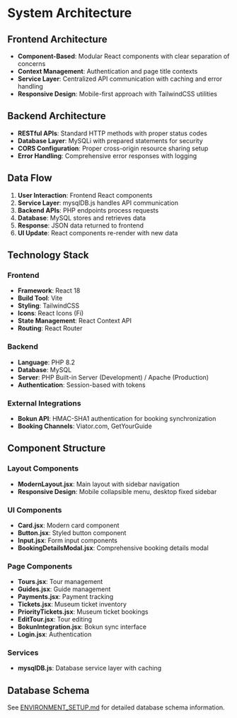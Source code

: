 # System Architecture

## Frontend Architecture

- **Component-Based**: Modular React components with clear separation of concerns
- **Context Management**: Authentication and page title contexts
- **Service Layer**: Centralized API communication with caching and error handling
- **Responsive Design**: Mobile-first approach with TailwindCSS utilities

## Backend Architecture

- **RESTful APIs**: Standard HTTP methods with proper status codes
- **Database Layer**: MySQLi with prepared statements for security
- **CORS Configuration**: Proper cross-origin resource sharing setup
- **Error Handling**: Comprehensive error responses with logging

## Data Flow

1. **User Interaction**: Frontend React components
2. **Service Layer**: mysqlDB.js handles API communication
3. **Backend APIs**: PHP endpoints process requests
4. **Database**: MySQL stores and retrieves data
5. **Response**: JSON data returned to frontend
6. **UI Update**: React components re-render with new data

## Technology Stack

### Frontend
- **Framework**: React 18
- **Build Tool**: Vite
- **Styling**: TailwindCSS
- **Icons**: React Icons (Fi)
- **State Management**: React Context API
- **Routing**: React Router

### Backend
- **Language**: PHP 8.2
- **Database**: MySQL
- **Server**: PHP Built-in Server (Development) / Apache (Production)
- **Authentication**: Session-based with tokens

### External Integrations
- **Bokun API**: HMAC-SHA1 authentication for booking synchronization
- **Booking Channels**: Viator.com, GetYourGuide

## Component Structure

### Layout Components
- **ModernLayout.jsx**: Main layout with sidebar navigation
- **Responsive Design**: Mobile collapsible menu, desktop fixed sidebar

### UI Components
- **Card.jsx**: Modern card component
- **Button.jsx**: Styled button component
- **Input.jsx**: Form input components
- **BookingDetailsModal.jsx**: Comprehensive booking details modal

### Page Components
- **Tours.jsx**: Tour management
- **Guides.jsx**: Guide management
- **Payments.jsx**: Payment tracking
- **Tickets.jsx**: Museum ticket inventory
- **PriorityTickets.jsx**: Museum ticket bookings
- **EditTour.jsx**: Tour editing
- **BokunIntegration.jsx**: Bokun sync interface
- **Login.jsx**: Authentication

### Services
- **mysqlDB.js**: Database service layer with caching

## Database Schema

See [ENVIRONMENT_SETUP.md](./ENVIRONMENT_SETUP.md) for detailed database schema information.
